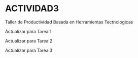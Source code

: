 # ACTIVIDAD3  
 Taller de Productividad Basada en Herramientas Tectnologicas

Actualizar para Tarea 1

Actualizar para Tarea 2

Actualizar para Tarea 3
